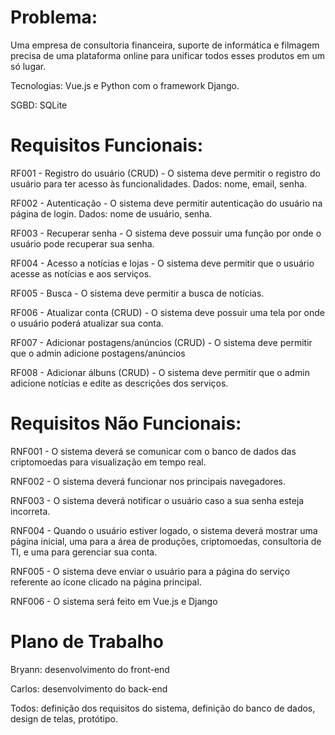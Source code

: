 # Problema:
Uma empresa de consultoria financeira, suporte de informática e filmagem precisa de uma plataforma online para unificar todos esses produtos em um só lugar.

Tecnologias: Vue.js e Python com o framework Django.

SGBD: SQLite

# Requisitos Funcionais:

RF001 - Registro do usuário (CRUD) - O sistema deve permitir o registro do usuário para ter acesso às funcionalidades. Dados: nome, email, senha. 

RF002 - Autenticação - O sistema deve permitir autenticação do usuário na página de login. Dados: nome de usuário, senha. 

RF003 - Recuperar senha - O sistema deve possuir uma função por onde o usuário pode recuperar sua senha. 

RF004 - Acesso a notícias e lojas - O sistema deve permitir que o usuário acesse as notícias e aos serviços.

RF005 - Busca - O sistema deve permitir a busca de notícias.

RF006 - Atualizar conta (CRUD) - O sistema deve possuir uma tela por onde o usuário poderá atualizar sua conta. 

RF007 - Adicionar postagens/anúncios (CRUD) - O sistema deve permitir que o admin adicione postagens/anúncios 

RF008 - Adicionar álbuns (CRUD) - O sistema deve permitir que o admin adicione notícias e edite as descrições dos serviços.

# Requisitos Não Funcionais:

RNF001 - O sistema deverá se comunicar com o banco de dados das criptomoedas para visualização em tempo real.

RNF002 - O sistema deverá funcionar nos principais navegadores. 

RNF003 - O sistema deverá notificar o usuário caso a sua senha esteja incorreta. 

RNF004 - Quando o usuário estiver logado, o sistema deverá mostrar uma página inicial, uma para a área de produções, criptomoedas, consultoria de TI, e uma para gerenciar sua conta. 

RNF005 - O sistema deve enviar o usuário para a página do serviço referente ao ícone clicado na página principal. 

RNF006 - O sistema será feito em Vue.js e Django

# Plano de Trabalho

Bryann: desenvolvimento do front-end

Carlos: desenvolvimento do back-end

Todos: definição dos requisitos do sistema, definição do banco de dados, design de telas, protótipo.
